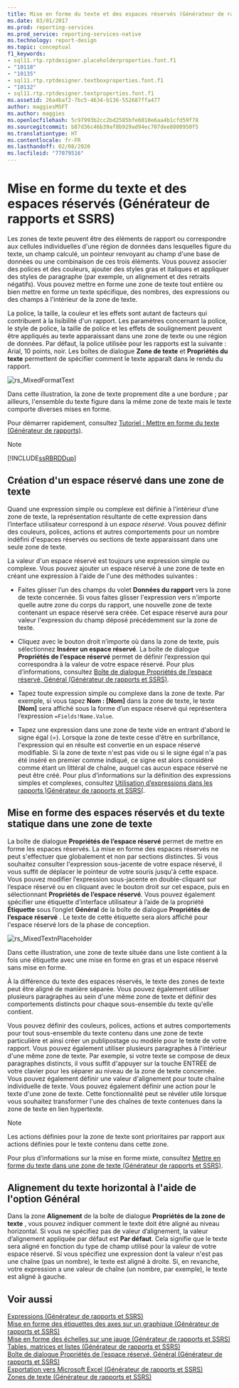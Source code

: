 ```yaml
---
title: Mise en forme du texte et des espaces réservés (Générateur de rapports) | Microsoft Docs
ms.date: 03/01/2017
ms.prod: reporting-services
ms.prod_service: reporting-services-native
ms.technology: report-design
ms.topic: conceptual
f1_keywords:
- sql11.rtp.rptdesigner.placeholderproperties.font.f1
- "10118"
- "10135"
- sql11.rtp.rptdesigner.textboxproperties.font.f1
- "10132"
- sql11.rtp.rptdesigner.textproperties.font.f1
ms.assetid: 26a4baf2-7bc5-4634-b136-552687ffa477
author: maggiesMSFT
ms.author: maggies
ms.openlocfilehash: 5c97993b2cc2bd2585bfe6010e6aa4b1cfd59f78
ms.sourcegitcommit: b87d36c46b39af8b929ad94ec707dee8800950f5
ms.translationtype: HT
ms.contentlocale: fr-FR
ms.lasthandoff: 02/08/2020
ms.locfileid: "77079516"
---
```

# <a name="formatting-text-and-placeholders-report-builder-and-ssrs"></a>Mise en forme du texte et des espaces réservés (Générateur de rapports et SSRS)
  Les zones de texte peuvent être des éléments de rapport ou correspondre aux cellules individuelles d'une région de données dans lesquelles figure du texte, un champ calculé, un pointeur renvoyant au champ d'une base de données ou une combinaison de ces trois éléments. Vous pouvez associer des polices et des couleurs, ajouter des styles gras et italiques et appliquer des styles de paragraphe (par exemple, un alignement et des retraits négatifs). Vous pouvez mettre en forme une zone de texte tout entière ou bien mettre en forme un texte spécifique, des nombres, des expressions ou des champs à l'intérieur de la zone de texte.  
  
 La police, la taille, la couleur et les effets sont autant de facteurs qui contribuent à la lisibilité d'un rapport. Les paramètres concernant la police, le style de police, la taille de police et les effets de soulignement peuvent être appliqués au texte apparaissant dans une zone de texte ou une région de données. Par défaut, la police utilisée pour les rapports est la suivante : Arial, 10 points, noir. Les boîtes de dialogue **Zone de texte** et **Propriétés du texte** permettent de spécifier comment le texte apparaît dans le rendu du rapport.  
  
 ![rs_MixedFormatText](../../reporting-services/report-design/media/rs-mixedformattext.gif "rs_MixedFormatText")  
  
 Dans cette illustration, la zone de texte proprement dite a une bordure ; par ailleurs, l'ensemble du texte figure dans la même zone de texte mais le texte comporte diverses mises en forme.  
  
 Pour démarrer rapidement, consultez [Tutoriel : Mettre en forme du texte &#40;Générateur de rapports&#41;](../../reporting-services/tutorial-format-text-report-builder.md).  
  
> [!NOTE]  
>  [!INCLUDE[ssRBRDDup](../../includes/ssrbrddup-md.md)]  
  
## <a name="creating-placeholder-text-in-a-text-box"></a>Création d'un espace réservé dans une zone de texte  
 Quand une expression simple ou complexe est définie à l’intérieur d’une zone de texte, la représentation résultante de cette expression dans l’interface utilisateur correspond à un *espace réservé*. Vous pouvez définir des couleurs, polices, actions et autres comportements pour un nombre indéfini d'espaces réservés ou sections de texte apparaissant dans une seule zone de texte.  
  
 La valeur d'un espace réservé est toujours une expression simple ou complexe. Vous pouvez ajouter un espace réservé à une zone de texte en créant une expression à l'aide de l'une des méthodes suivantes :  
  
-   Faites glisser l’un des champs du volet **Données du rapport** vers la zone de texte concernée. Si vous faites glisser l'expression vers n'importe quelle autre zone du corps du rapport, une nouvelle zone de texte contenant un espace réservé sera créée. Cet espace réservé aura pour valeur l'expression du champ déposé précédemment sur la zone de texte.  
  
-   Cliquez avec le bouton droit n’importe où dans la zone de texte, puis sélectionnez **Insérer un espace réservé**. La boîte de dialogue **Propriétés de l’espace réservé** permet de définir l’expression qui correspondra à la valeur de votre espace réservé. Pour plus d’informations, consultez [Boîte de dialogue Propriétés de l’espace réservé, Général &#40;Générateur de rapports et SSRS&#41;](https://msdn.microsoft.com/library/7a867736-a3b0-4b5a-b3e5-fe7c8d7618a8).  
  
-   Tapez toute expression simple ou complexe dans la zone de texte. Par exemple, si vous tapez **Nom : [Nom]** dans la zone de texte, le texte **[Nom]** sera affiché sous la forme d’un espace réservé qui représentera l’expression `=Fields!Name.Value`.  
  
-   Tapez une expression dans une zone de texte vide en entrant d'abord le signe égal (=). Lorsque la zone de texte cesse d'être en surbrillance, l'expression qui en résulte est convertie en un espace réservé modifiable. Si la zone de texte n'est pas vide ou si le signe égal n'a pas été inséré en premier comme indiqué, ce signe est alors considéré comme étant un littéral de chaîne, auquel cas aucun espace réservé ne peut être créé. Pour plus d’informations sur la définition des expressions simples et complexes, consultez [Utilisation d’expressions dans les rapports &#41;Générateur de rapports et SSRS&#40;](../../reporting-services/report-design/expression-uses-in-reports-report-builder-and-ssrs.md).  
  
## <a name="formatting-placeholders-and-static-text-in-a-text-box"></a>Mise en forme des espaces réservés et du texte statique dans une zone de texte  
 La boîte de dialogue **Propriétés de l’espace réservé** permet de mettre en forme les espaces réservés. La mise en forme des espaces réservés ne peut s'effectuer que globalement et non par sections distinctes. Si vous souhaitez consulter l'expression sous-jacente de votre espace réservé, il vous suffit de déplacer le pointeur de votre souris jusqu'à cette espace. Vous pouvez modifier l’expression sous-jacente en double-cliquant sur l’espace réservé ou en cliquant avec le bouton droit sur cet espace, puis en sélectionnant **Propriétés de l’espace réservé**. Vous pouvez également spécifier une étiquette d’interface utilisateur à l’aide de la propriété **Étiquette** sous l’onglet **Général** de la boîte de dialogue **Propriétés de l’espace réservé** . Le texte de cette étiquette sera alors affiché pour l'espace réservé lors de la phase de conception.  
  
 ![rs_MixedTextnPlaceholder](../../reporting-services/report-design/media/rs-mixedtextnplaceholder.gif "rs_MixedTextnPlaceholder")  
  
 Dans cette illustration, une zone de texte située dans une liste contient à la fois une étiquette avec une mise en forme en gras et un espace réservé sans mise en forme.  
  
 À la différence du texte des espaces réservés, le texte des zones de texte peut être aligné de manière séparée. Vous pouvez également utiliser plusieurs paragraphes au sein d'une même zone de texte et définir des comportements distincts pour chaque sous-ensemble du texte qu'elle contient.  
  
 Vous pouvez définir des couleurs, polices, actions et autres comportements pour tout sous-ensemble du texte contenu dans une zone de texte particulière et ainsi créer un publipostage ou modèle pour le texte de votre rapport. Vous pouvez également utiliser plusieurs paragraphes à l'intérieur d'une même zone de texte. Par exemple, si votre texte se compose de deux paragraphes distincts, il vous suffit d'appuyer sur la touche ENTRÉE de votre clavier pour les séparer au niveau de la zone de texte concernée. Vous pouvez également définir une valeur d'alignement pour toute chaîne individuelle de texte. Vous pouvez également définir une action pour le texte d'une zone de texte. Cette fonctionnalité peut se révéler utile lorsque vous souhaitez transformer l'une des chaînes de texte contenues dans la zone de texte en lien hypertexte.  
  
> [!NOTE]  
>  Les actions définies pour la zone de texte sont prioritaires par rapport aux actions définies pour le texte contenu dans cette zone.  
  
 Pour plus d’informations sur la mise en forme mixte, consultez [Mettre en forme du texte dans une zone de texte &#40;Générateur de rapports et SSRS&#41;](../../reporting-services/report-design/format-text-in-a-text-box-report-builder-and-ssrs.md).  
  
## <a name="aligning-horizontal-text-using-general"></a>Alignement du texte horizontal à l'aide de l'option Général  
 Dans la zone **Alignement** de la boîte de dialogue **Propriétés de la zone de texte** , vous pouvez indiquer comment le texte doit être aligné au niveau horizontal. Si vous ne spécifiez pas de valeur d’alignement, la valeur d’alignement appliquée par défaut est **Par défaut**. Cela signifie que le texte sera aligné en fonction du type de champ utilisé pour la valeur de votre espace réservé. Si vous spécifiez une expression dont la valeur n'est pas une chaîne (pas un nombre), le texte est aligné à droite. Si, en revanche, votre expression a une valeur de chaîne (un nombre, par exemple), le texte est aligné à gauche.  
  
## <a name="see-also"></a>Voir aussi  
 [Expressions &#40;Générateur de rapports et SSRS&#41;](../../reporting-services/report-design/expressions-report-builder-and-ssrs.md)   
 [Mise en forme des étiquettes des axes sur un graphique &#40;Générateur de rapports et SSRS&#41;](../../reporting-services/report-design/formatting-axis-labels-on-a-chart-report-builder-and-ssrs.md)   
 [Mise en forme des échelles sur une jauge &#40;Générateur de rapports et SSRS&#41;](../../reporting-services/report-design/formatting-scales-on-a-gauge-report-builder-and-ssrs.md)   
 [Tables, matrices et listes &#40;Générateur de rapports et SSRS&#41;](../../reporting-services/report-design/tables-matrices-and-lists-report-builder-and-ssrs.md)   
 [Boîte de dialogue Propriétés de l’espace réservé, Général &#40;Générateur de rapports et SSRS&#41;](https://msdn.microsoft.com/library/7a867736-a3b0-4b5a-b3e5-fe7c8d7618a8)   
 [Exportation vers Microsoft Excel &#40;Générateur de rapports et SSRS&#41;](../../reporting-services/report-builder/exporting-to-microsoft-excel-report-builder-and-ssrs.md)   
 [Zones de texte &#40;Générateur de rapports et SSRS&#41;](../../reporting-services/report-design/text-boxes-report-builder-and-ssrs.md)  
  
  
